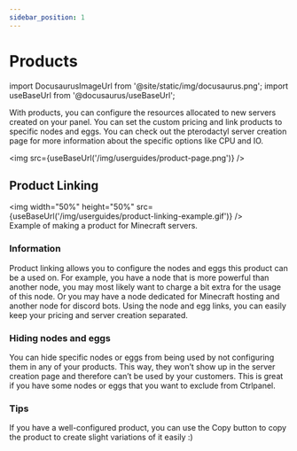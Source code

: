 ```yaml
---
sidebar_position: 1
---
```


# Products

import DocusaurusImageUrl from '@site/static/img/docusaurus.png';
import useBaseUrl from '@docusaurus/useBaseUrl';

With products, you can configure the resources allocated to new servers created on your panel. You can set the custom pricing and link products to specific nodes and eggs.
You can check out the pterodactyl server creation page for more information about the specific options like CPU and IO.

<img src={useBaseUrl('/img/userguides/product-page.png')} />

## Product Linking
<img width="50%" height="50%" src={useBaseUrl('/img/userguides/product-linking-example.gif')} /><br/>
Example of making a product for Minecraft servers.

### Information
Product linking allows you to configure the nodes and eggs this product can be a used on.
For example, you have a node that is more powerful than another node, you may most likely want to charge a bit extra for the usage of this node.
Or you may have a node dedicated for Minecraft hosting and another node for discord bots. Using the node and egg links, you can easily keep your pricing and server creation separated.

### Hiding nodes and eggs
You can hide specific nodes or eggs from being used by not configuring them in any of your products. This way, they won’t show up in the server creation page and therefore can’t be used by your customers. This is great if you have some nodes or eggs that you want to exclude from Ctrlpanel.

### Tips
If you have a well-configured product, you can use the Copy button to copy the product to create slight variations of it easily :) 
